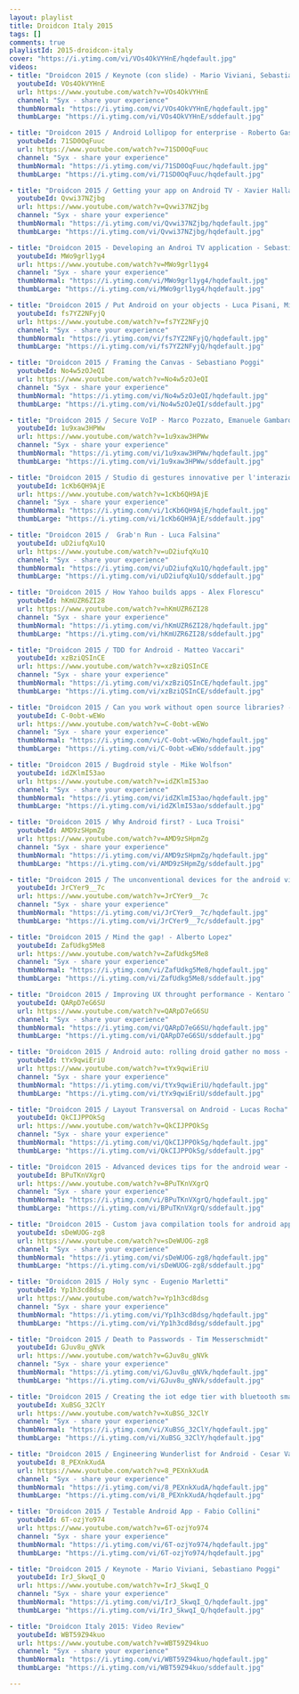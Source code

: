 ```yaml
---
layout: playlist
title: Droidcon Italy 2015
tags: []
comments: true
playlistId: 2015-droidcon-italy
cover: "https://i.ytimg.com/vi/VOs4OkVYHnE/hqdefault.jpg"
videos:
- title: "Droidcon 2015 / Keynote (con slide) - Mario Viviani, Sebastiano Poggi"
  youtubeId: VOs4OkVYHnE
  url: https://www.youtube.com/watch?v=VOs4OkVYHnE
  channel: "Syx - share your experience"
  thumbNormal: "https://i.ytimg.com/vi/VOs4OkVYHnE/hqdefault.jpg"
  thumbLarge: "https://i.ytimg.com/vi/VOs4OkVYHnE/sddefault.jpg"

- title: "Droidcon 2015 / Android Lollipop for enterprise - Roberto Gassirà, Roberto Piccirillo"
  youtubeId: 71SD0OqFuuc
  url: https://www.youtube.com/watch?v=71SD0OqFuuc
  channel: "Syx - share your experience"
  thumbNormal: "https://i.ytimg.com/vi/71SD0OqFuuc/hqdefault.jpg"
  thumbLarge: "https://i.ytimg.com/vi/71SD0OqFuuc/hqdefault.jpg"

- title: "Droidcon 2015 / Getting your app on Android TV - Xavier Hallade"
  youtubeId: Qvwi37NZjbg
  url: https://www.youtube.com/watch?v=Qvwi37NZjbg
  channel: "Syx - share your experience"
  thumbNormal: "https://i.ytimg.com/vi/Qvwi37NZjbg/hqdefault.jpg"
  thumbLarge: "https://i.ytimg.com/vi/Qvwi37NZjbg/hqdefault.jpg"

- title: "Droidcon 2015 - Developing an Androi TV application - Sebastiano Gottardo"
  youtubeId: MWo9grl1yg4
  url: https://www.youtube.com/watch?v=MWo9grl1yg4
  channel: "Syx - share your experience"
  thumbNormal: "https://i.ytimg.com/vi/MWo9grl1yg4/hqdefault.jpg"
  thumbLarge: "https://i.ytimg.com/vi/MWo9grl1yg4/hqdefault.jpg"

- title: "Droidcon 2015 / Put Android on your objects - Luca Pisani, Michelangelo Guarise"
  youtubeId: fs7YZ2NFyjQ
  url: https://www.youtube.com/watch?v=fs7YZ2NFyjQ
  channel: "Syx - share your experience"
  thumbNormal: "https://i.ytimg.com/vi/fs7YZ2NFyjQ/hqdefault.jpg"
  thumbLarge: "https://i.ytimg.com/vi/fs7YZ2NFyjQ/hqdefault.jpg"

- title: "Droidcon 2015 / Framing the Canvas - Sebastiano Poggi"
  youtubeId: No4w5zOJeQI
  url: https://www.youtube.com/watch?v=No4w5zOJeQI
  channel: "Syx - share your experience"
  thumbNormal: "https://i.ytimg.com/vi/No4w5zOJeQI/hqdefault.jpg"
  thumbLarge: "https://i.ytimg.com/vi/No4w5zOJeQI/sddefault.jpg"

- title: "Droidcon 2015 / Secure VoIP - Marco Pozzato, Emanuele Gambaro"
  youtubeId: 1u9xaw3HPWw
  url: https://www.youtube.com/watch?v=1u9xaw3HPWw
  channel: "Syx - share your experience"
  thumbNormal: "https://i.ytimg.com/vi/1u9xaw3HPWw/hqdefault.jpg"
  thumbLarge: "https://i.ytimg.com/vi/1u9xaw3HPWw/sddefault.jpg"

- title: "Droidcon 2015 / Studio di gestures innovative per l'interazione con app - Paolo Spagnoli"
  youtubeId: 1cKb6QH9AjE
  url: https://www.youtube.com/watch?v=1cKb6QH9AjE
  channel: "Syx - share your experience"
  thumbNormal: "https://i.ytimg.com/vi/1cKb6QH9AjE/hqdefault.jpg"
  thumbLarge: "https://i.ytimg.com/vi/1cKb6QH9AjE/sddefault.jpg"

- title: "Droidcon 2015 /  Grab'n Run - Luca Falsina"
  youtubeId: uD2iufqXu1Q
  url: https://www.youtube.com/watch?v=uD2iufqXu1Q
  channel: "Syx - share your experience"
  thumbNormal: "https://i.ytimg.com/vi/uD2iufqXu1Q/hqdefault.jpg"
  thumbLarge: "https://i.ytimg.com/vi/uD2iufqXu1Q/sddefault.jpg"

- title: "Droidcon 2015 / How Yahoo builds apps - Alex Florescu"
  youtubeId: hKmUZR6ZI28
  url: https://www.youtube.com/watch?v=hKmUZR6ZI28
  channel: "Syx - share your experience"
  thumbNormal: "https://i.ytimg.com/vi/hKmUZR6ZI28/hqdefault.jpg"
  thumbLarge: "https://i.ytimg.com/vi/hKmUZR6ZI28/sddefault.jpg"

- title: "Droidcon 2015 / TDD for Android - Matteo Vaccari"
  youtubeId: xzBziQSInCE
  url: https://www.youtube.com/watch?v=xzBziQSInCE
  channel: "Syx - share your experience"
  thumbNormal: "https://i.ytimg.com/vi/xzBziQSInCE/hqdefault.jpg"
  thumbLarge: "https://i.ytimg.com/vi/xzBziQSInCE/sddefault.jpg"

- title: "Droidcon 2015 / Can you work without open source libraries? - Gabriele Mariotti"
  youtubeId: C-0obt-wEWo
  url: https://www.youtube.com/watch?v=C-0obt-wEWo
  channel: "Syx - share your experience"
  thumbNormal: "https://i.ytimg.com/vi/C-0obt-wEWo/hqdefault.jpg"
  thumbLarge: "https://i.ytimg.com/vi/C-0obt-wEWo/sddefault.jpg"

- title: "Droidcon 2015 / Bugdroid style - Mike Wolfson"
  youtubeId: idZKlmI53ao
  url: https://www.youtube.com/watch?v=idZKlmI53ao
  channel: "Syx - share your experience"
  thumbNormal: "https://i.ytimg.com/vi/idZKlmI53ao/hqdefault.jpg"
  thumbLarge: "https://i.ytimg.com/vi/idZKlmI53ao/sddefault.jpg"

- title: "Droidcon 2015 / Why Android first? - Luca Troisi"
  youtubeId: AMD9zSHpmZg
  url: https://www.youtube.com/watch?v=AMD9zSHpmZg
  channel: "Syx - share your experience"
  thumbNormal: "https://i.ytimg.com/vi/AMD9zSHpmZg/hqdefault.jpg"
  thumbLarge: "https://i.ytimg.com/vi/AMD9zSHpmZg/sddefault.jpg"

- title: "Droidcon 2015 / The unconventional devices for the android videostreaming - Alessandro Martellucci"
  youtubeId: JrCYer9__7c
  url: https://www.youtube.com/watch?v=JrCYer9__7c
  channel: "Syx - share your experience"
  thumbNormal: "https://i.ytimg.com/vi/JrCYer9__7c/hqdefault.jpg"
  thumbLarge: "https://i.ytimg.com/vi/JrCYer9__7c/sddefault.jpg"

- title: "Droidcon 2015 / Mind the gap! - Alberto Lopez"
  youtubeId: ZafUdkg5Me8
  url: https://www.youtube.com/watch?v=ZafUdkg5Me8
  channel: "Syx - share your experience"
  thumbNormal: "https://i.ytimg.com/vi/ZafUdkg5Me8/hqdefault.jpg"
  thumbLarge: "https://i.ytimg.com/vi/ZafUdkg5Me8/sddefault.jpg"

- title: "Droidcon 2015 / Improving UX throught performance - Kentaro Takiguchi"
  youtubeId: QARpD7eG6SU
  url: https://www.youtube.com/watch?v=QARpD7eG6SU
  channel: "Syx - share your experience"
  thumbNormal: "https://i.ytimg.com/vi/QARpD7eG6SU/hqdefault.jpg"
  thumbLarge: "https://i.ytimg.com/vi/QARpD7eG6SU/sddefault.jpg"

- title: "Droidcon 2015 / Android auto: rolling droid gather no moss - Damien Cavaillès"
  youtubeId: tYx9qwiEriU
  url: https://www.youtube.com/watch?v=tYx9qwiEriU
  channel: "Syx - share your experience"
  thumbNormal: "https://i.ytimg.com/vi/tYx9qwiEriU/hqdefault.jpg"
  thumbLarge: "https://i.ytimg.com/vi/tYx9qwiEriU/sddefault.jpg"

- title: "Droidcon 2015 / Layout Transversal on Android - Lucas Rocha"
  youtubeId: QkCIJPPOkSg
  url: https://www.youtube.com/watch?v=QkCIJPPOkSg
  channel: "Syx - share your experience"
  thumbNormal: "https://i.ytimg.com/vi/QkCIJPPOkSg/hqdefault.jpg"
  thumbLarge: "https://i.ytimg.com/vi/QkCIJPPOkSg/sddefault.jpg"

- title: "Droidcon 2015 - Advanced devices tips for the android wear - Alfredo Morresi"
  youtubeId: BPuTKnVXgrQ
  url: https://www.youtube.com/watch?v=BPuTKnVXgrQ
  channel: "Syx - share your experience"
  thumbNormal: "https://i.ytimg.com/vi/BPuTKnVXgrQ/hqdefault.jpg"
  thumbLarge: "https://i.ytimg.com/vi/BPuTKnVXgrQ/sddefault.jpg"

- title: "Droidcon 2015 - Custom java compilation tools for android apps - Boris Farber"
  youtubeId: sDeWUOG-zg8
  url: https://www.youtube.com/watch?v=sDeWUOG-zg8
  channel: "Syx - share your experience"
  thumbNormal: "https://i.ytimg.com/vi/sDeWUOG-zg8/hqdefault.jpg"
  thumbLarge: "https://i.ytimg.com/vi/sDeWUOG-zg8/sddefault.jpg"

- title: "Droidcon 2015 / Holy sync - Eugenio Marletti"
  youtubeId: Yp1h3cd8dsg
  url: https://www.youtube.com/watch?v=Yp1h3cd8dsg
  channel: "Syx - share your experience"
  thumbNormal: "https://i.ytimg.com/vi/Yp1h3cd8dsg/hqdefault.jpg"
  thumbLarge: "https://i.ytimg.com/vi/Yp1h3cd8dsg/sddefault.jpg"

- title: "Droidcon 2015 / Death to Passwords - Tim Messerschmidt"
  youtubeId: GJuv8u_gNVk
  url: https://www.youtube.com/watch?v=GJuv8u_gNVk
  channel: "Syx - share your experience"
  thumbNormal: "https://i.ytimg.com/vi/GJuv8u_gNVk/hqdefault.jpg"
  thumbLarge: "https://i.ytimg.com/vi/GJuv8u_gNVk/sddefault.jpg"

- title: "Droidcon 2015 / Creating the iot edge tier with bluetooth smart - Martin Woolley"
  youtubeId: XuBSG_32ClY
  url: https://www.youtube.com/watch?v=XuBSG_32ClY
  channel: "Syx - share your experience"
  thumbNormal: "https://i.ytimg.com/vi/XuBSG_32ClY/hqdefault.jpg"
  thumbLarge: "https://i.ytimg.com/vi/XuBSG_32ClY/hqdefault.jpg"

- title: "Droidcon 2015 / Engineering Wunderlist for Android - Cesar Valiente"
  youtubeId: 8_PEXnkXudA
  url: https://www.youtube.com/watch?v=8_PEXnkXudA
  channel: "Syx - share your experience"
  thumbNormal: "https://i.ytimg.com/vi/8_PEXnkXudA/hqdefault.jpg"
  thumbLarge: "https://i.ytimg.com/vi/8_PEXnkXudA/hqdefault.jpg"

- title: "Droidcon 2015 / Testable Android App - Fabio Collini"
  youtubeId: 6T-ozjYo974
  url: https://www.youtube.com/watch?v=6T-ozjYo974
  channel: "Syx - share your experience"
  thumbNormal: "https://i.ytimg.com/vi/6T-ozjYo974/hqdefault.jpg"
  thumbLarge: "https://i.ytimg.com/vi/6T-ozjYo974/hqdefault.jpg"

- title: "Droidcon 2015 / Keynote - Mario Viviani, Sebastiano Poggi"
  youtubeId: IrJ_SkwqI_Q
  url: https://www.youtube.com/watch?v=IrJ_SkwqI_Q
  channel: "Syx - share your experience"
  thumbNormal: "https://i.ytimg.com/vi/IrJ_SkwqI_Q/hqdefault.jpg"
  thumbLarge: "https://i.ytimg.com/vi/IrJ_SkwqI_Q/hqdefault.jpg"

- title: "Droidcon Italy 2015: Video Review"
  youtubeId: WBT59Z94kuo
  url: https://www.youtube.com/watch?v=WBT59Z94kuo
  channel: "Syx - share your experience"
  thumbNormal: "https://i.ytimg.com/vi/WBT59Z94kuo/hqdefault.jpg"
  thumbLarge: "https://i.ytimg.com/vi/WBT59Z94kuo/sddefault.jpg"

---
```


